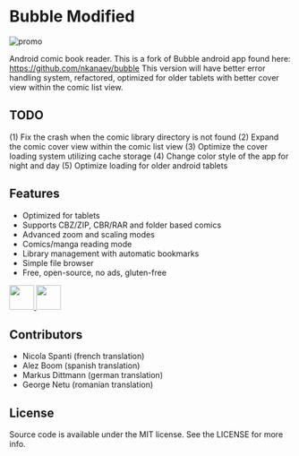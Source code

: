 # Bubble Modified
![promo](https://raw.githubusercontent.com/nkanaev/bubble/master/art/promo.jpg)

Android comic book reader.
This is a fork of Bubble android app found here: https://github.com/nkanaev/bubble
This version will have better error handling system, refactored, optimized for older
tablets with better cover view within the comic list view.

## TODO
(1) Fix the crash when the comic library directory is not found
(2) Expand the comic cover view within the comic list view
(3) Optimize the cover loading system utilizing cache storage
(4) Change color style of the app for night and day
(5) Optimize loading for older android tablets

## Features

* Optimized for tablets
* Supports CBZ/ZIP, CBR/RAR and folder based comics
* Advanced zoom and scaling modes
* Comics/manga reading mode
* Library management with automatic bookmarks
* Simple file browser
* Free, open-source, no ads, gluten-free

<a href="https://f-droid.org/repository/browse/?fdid=com.nkanaev.comics">
  <img height="44" width="auto" src='https://upload.wikimedia.org/wikipedia/commons/0/0d/Get_it_on_F-Droid.svg'></img>
</a>
<a href="https://play.google.com/store/apps/details?id=com.nkanaev.comics">
  <img height="44" width="auto" src='https://upload.wikimedia.org/wikipedia/commons/c/cd/Get_it_on_Google_play.svg'></img>
</a>

## Contributors

* Nicola Spanti (french translation)
* Alez Boom (spanish translation)
* Markus Dittmann (german translation)
* George Netu (romanian translation)

## License

Source code is available under the MIT license. See the LICENSE for more info.

